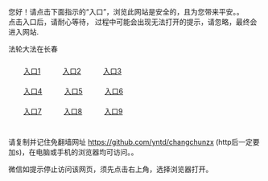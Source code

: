 您好！请点击下面指示的“入口”，浏览此网站是安全的，且为您带来平安。。 <br/>
点击入口后，请耐心等待， 过程中可能会出现无法打开的提示，请忽略，最终会进入网站. </br>

法轮大法在长春<br/>
<div style="padding:10px"><a style="margin:20px" target="_blank" href="https://d14bfgkjidmyrx.cloudfront.net/2Qpsp?fvcyy" id="ccLink1" rel="nofollow">入口1</a> <a target="_blank" style="margin:20px" href="https://d1pndvutqyidsc.cloudfront.net/2Qpsp?cbvtpq" id="ccLink2" rel="nofollow">入口2</a> <a style="margin:20px" target="_blank" href="https://d1reqg0wkwg3eb.cloudfront.net/2Qpsp?eegtj" id="ccLink3" rel="nofollow">入口3</a></div>

<div style="padding:10px" ><a style="margin:20px" target="_blank" href="https://d14bfgkjidmyrx.cloudfront.net/2Qpsp?fvcyy" id="ccLink4" rel="nofollow">入口4</a> <a style="margin:20px" href="https://d1pndvutqyidsc.cloudfront.net/2Qpsp?cbvtpq" target="_blank" id="ccLink5" rel="nofollow">入口5</a> <a style="margin:20px" href="https://d1reqg0wkwg3eb.cloudfront.net/2Qpsp?eegtj" target="_blank" id="ccLink6" rel="nofollow">入口6</a></div>

<div style="padding:10px"><a style="margin:20px" target="_blank" href="https://d14bfgkjidmyrx.cloudfront.net/2Qpsp?fvcyy" id="ccLink7" rel="nofollow">入口7</a> <a style="margin:20px" href="https://d1pndvutqyidsc.cloudfront.net/2Qpsp?cbvtpq" target="_blank" id="ccLink8" rel="nofollow">入口8</a> <a style="margin:20px" target="_blank" href="https://d1reqg0wkwg3eb.cloudfront.net/2Qpsp?eegtj" id="ccLink9" rel="nofollow">入口9</a></div>

<br/>



请复制并记住免翻墙网址 https://github.com/yntd/changchunzx (http后一定要加s)，在电脑或手机的浏览器均可访问。。<br/>

微信如提示停止访问该网页，须先点击右上角，选择浏览器打开。
